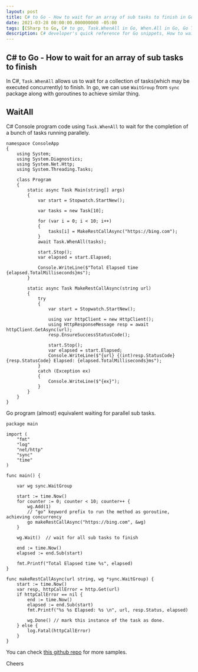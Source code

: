 ```yaml
---
layout: post
title: C# to Go - How to wait for an array of sub tasks to finish in Go
date: 2021-03-28 00:00:00.000000000 -05:00
tags: [CSharp to Go, C# to go, Task.WhenAll in Go, When.All in Go, Go Task.WhenAll, Go Wait for goroutines]
description: C# developer's quick reference for Go snippets, How to wait for an array of sub tasks to finish in Go
---
```

## C# to Go - How to wait for an array of sub tasks to finish

In C#, `Task.WhenAll` allows us to wait for a collection of tasks(which may be executed concurrently) to finish. In go, we can use `WaitGroup` from `sync` package along with goroutines to achieve similar thing.


## WaitAll

C# Console program code using `Task.WhenAll` to wait for the completion of a bunch of tasks running parallely.

    namespace ConsoleApp
    {
        using System;
        using System.Diagnostics;
        using System.Net.Http;
        using System.Threading.Tasks;

        class Program
        {
            static async Task Main(string[] args)
            {
                var start = Stopwatch.StartNew();

                var tasks = new Task[10];

                for (var i = 0; i < 10; i++)
                {
                    tasks[i] = MakeRestCallAsync("https://bing.com");
                }
                await Task.WhenAll(tasks);

                start.Stop();
                var elapsed = start.Elapsed;

                Console.WriteLine($"Total Elapsed time {elapsed.TotalMilliseconds}ms");
            }

            static async Task MakeRestCallAsync(string url)
            {
                try
                {
                    var start = Stopwatch.StartNew();

                    using var httpClient = new HttpClient();
                    using HttpResponseMessage resp = await httpClient.GetAsync(url);
                    resp.EnsureSuccessStatusCode();

                    start.Stop();
                    var elapsed = start.Elapsed;
                    Console.WriteLine($"{url} {(int)resp.StatusCode} {resp.StatusCode} Elapsed: {elapsed.TotalMilliseconds}ms");
                }
                catch (Exception ex)
                {
                    Console.WriteLine($"{ex}");
                }
            }
        }
    }


Go program (almost) equivalent waiting for parallel sub tasks.

    package main

    import (
        "fmt"
        "log"
        "net/http"
        "sync"
        "time"
    )

    func main() {

        var wg sync.WaitGroup

        start := time.Now()
        for counter := 0; counter < 10; counter++ {
            wg.Add(1) 
            // "go" keyword prefix to run the method as goroutine, achieving concurrency
            go makeRestCallAsync("https://bing.com", &wg)
        }

        wg.Wait()  // wait for all sub tasks to finish

        end := time.Now()
        elapsed := end.Sub(start)

        fmt.Printf("Total Elapsed time %s", elapsed)
    }

    func makeRestCallAsync(url string, wg *sync.WaitGroup) {
        start := time.Now()
        var resp, httpCallError = http.Get(url)
        if httpCallError == nil {
            end := time.Now()
            elapsed := end.Sub(start)
            fmt.Printf("%s %s Elapsed: %s \n", url, resp.Status, elapsed)

            wg.Done() // mark this instance of the task as done.
        } else {
            log.Fatal(httpCallError)
        }
    }


You can check [this github repo](https://github.com/kshyju/CSharpToGo) for more samples. 

Cheers


